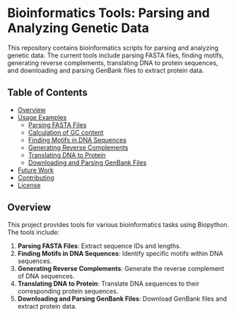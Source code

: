 # Bioinformatics Tools: Parsing and Analyzing Genetic Data

This repository contains bioinformatics scripts for parsing and analyzing genetic data. The current tools include parsing FASTA files, finding motifs, generating reverse complements, translating DNA to protein sequences, and downloading and parsing GenBank files to extract protein data. 

## Table of Contents

- [Overview](#overview)
- [Usage Examples](#usage-examples)
  - [Parsing FASTA Files](/PROJECT1_Parsing_FASTA_file.ipynb)
  - [Calculation of GC content](/PROJECT2_CALCULATE_GC_CONTENT.ipynb)
  - [Finding Motifs in DNA Sequences](#finding-motifs-in-dna-sequences)
  - [Generating Reverse Complements](#generating-reverse-complements)
  - [Translating DNA to Protein](#translating-dna-to-protein)
  - [Downloading and Parsing GenBank Files](#downloading-and-parsing-genbank-files)
- [Future Work](#future-work)
- [Contributing](#contributing)
- [License](#license)

## Overview

This project provides tools for various bioinformatics tasks using Biopython. The tools include:

1. **Parsing FASTA Files**: Extract sequence IDs and lengths.
2. **Finding Motifs in DNA Sequences**: Identify specific motifs within DNA sequences.
3. **Generating Reverse Complements**: Generate the reverse complement of DNA sequences.
4. **Translating DNA to Protein**: Translate DNA sequences to their corresponding protein sequences.
5. **Downloading and Parsing GenBank Files**: Download GenBank files and extract protein data.
